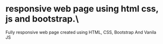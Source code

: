 # responsive web page using html css, js and bootstrap.\

Fully responsive web page created using HTML, CSS, Bootstrap And Vanila JS
